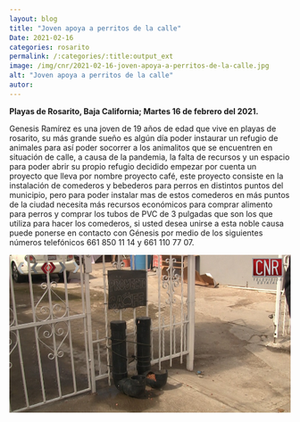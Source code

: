 ```yaml
---
layout: blog
title: "Joven apoya a perritos de la calle"
Date: 2021-02-16
categories: rosarito
permalink: /:categories/:title:output_ext
image: /img/cnr/2021-02-16-joven-apoya-a-perritos-de-la-calle.jpg
alt: "Joven apoya a perritos de la calle"
autor:
---
```


**Playas de Rosarito, Baja California; Martes 16 de febrero del 2021.** 

Genesis Ramírez es una joven de 19 años de edad que vive en playas de rosarito, su más grande sueño es algún día poder instaurar un refugio de animales para así poder socorrer a los animalitos que se encuentren en situación de calle, a causa de la pandemia, la falta de recursos y un espacio para poder abrir su propio refugio decidido empezar por cuenta un proyecto que lleva por nombre proyecto café, este proyecto consiste en la instalación de comederos y bebederos para perros en distintos puntos del municipio, pero para poder instalar mas de estos comederos en más puntos de la ciudad necesita más recursos económicos para comprar alimento para perros y comprar los tubos de PVC de 3 pulgadas que son los que utiliza para hacer los comederos, si usted desea unirse a esta noble causa puede ponerse en contacto con Génesis por medio de los siguientes números telefónicos 661 850 11 14 y 661 110 77 07.

<div id="carouselExampleSlidesOnly" class="carousel slide" data-ride="carousel">
  <div class="carousel-inner">
    <div class="carousel-item active">
       <img class="d-block w-100" src="/img/cnr/2021-02-16-joven-apoya-a-perritos-de-la-calle.jpg" loading="lazy"  alt="Joven apoya a perritos de la calle">
    </div>
  </div>
</div>